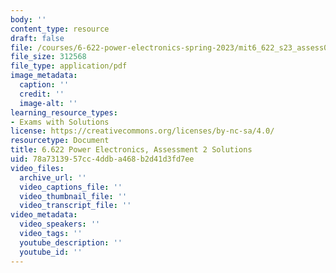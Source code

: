 ```yaml
---
body: ''
content_type: resource
draft: false
file: /courses/6-622-power-electronics-spring-2023/mit6_622_s23_assess02_sol.pdf
file_size: 312568
file_type: application/pdf
image_metadata:
  caption: ''
  credit: ''
  image-alt: ''
learning_resource_types:
- Exams with Solutions
license: https://creativecommons.org/licenses/by-nc-sa/4.0/
resourcetype: Document
title: 6.622 Power Electronics, Assessment 2 Solutions
uid: 78a73139-57cc-4ddb-a468-b2d41d3fd7ee
video_files:
  archive_url: ''
  video_captions_file: ''
  video_thumbnail_file: ''
  video_transcript_file: ''
video_metadata:
  video_speakers: ''
  video_tags: ''
  youtube_description: ''
  youtube_id: ''
---
```

